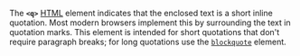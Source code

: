 The **`<q>`** [HTML](https://developer.mozilla.org/en-US/docs/Web/HTML) element indicates that the enclosed text is a short inline quotation. Most modern browsers implement this by surrounding the text in quotation marks. This element is intended for short quotations that don't require paragraph breaks; for long quotations use the [`blockquote`](blockquote!) element.
